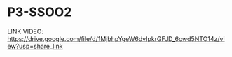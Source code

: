 # P3-SSOO2

LINK VIDEO: https://drive.google.com/file/d/1MjbhpYgeW6dvIpkrGFJD_6owd5NTO14z/view?usp=share_link
